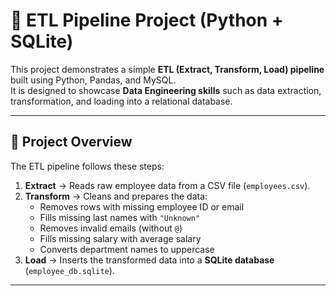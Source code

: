 # 🚀 ETL Pipeline Project (Python + SQLite)

This project demonstrates a simple **ETL (Extract, Transform, Load) pipeline** built using Python, Pandas, and MySQL.  
It is designed to showcase **Data Engineering skills** such as data extraction, transformation, and loading into a relational database.

---

## 📌 Project Overview
The ETL pipeline follows these steps:

1. **Extract** → Reads raw employee data from a CSV file (`employees.csv`).  
2. **Transform** → Cleans and prepares the data:  
   - Removes rows with missing employee ID or email  
   - Fills missing last names with `"Unknown"`  
   - Removes invalid emails (without `@`)  
   - Fills missing salary with average salary  
   - Converts department names to uppercase  
3. **Load** → Inserts the transformed data into a **SQLite database** (`employee_db.sqlite`).

---

